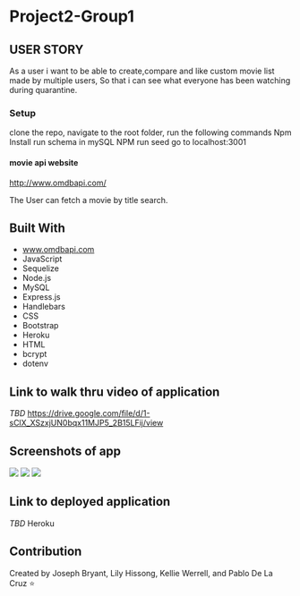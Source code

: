 # Project2-Group1


## USER STORY
As a user i want to be able to create,compare and like custom movie list made by multiple users,
So that i can see what everyone has been watching during quarantine.

### Setup 
clone the repo, navigate to the root folder, run the following commands
Npm Install
run schema in mySQL
NPM run seed
go to localhost:3001

#### movie api website
http://www.omdbapi.com/

The User can fetch a movie by title search.

## Built With
* www.omdbapi.com
* JavaScript
* Sequelize
* Node.js
* MySQL
* Express.js
* Handlebars
* CSS
* Bootstrap
* Heroku
* HTML
* bcrypt
* dotenv

## Link to walk thru video of application
*TBD* https://drive.google.com/file/d/1-sClX_XSzxjUN0bqx11MJP5_2B15LFij/view



## Screenshots of app
![](./assets/images/screenshots/tbd.png)
![](./assets/images/screenshots/tbd.png)
![](./assets/images/screenshots/tbd.png)


## Link to deployed application
*TBD* Heroku

## Contribution
Created by Joseph Bryant, Lily Hissong, Kellie Werrell, and Pablo De La Cruz  :star:






  
